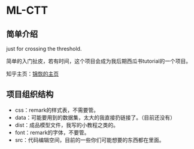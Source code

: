 # ML-CTT

## 简单介绍

just for crossing the threshold.

简单的入门扯皮，若有时间，这个项目会成为我后期西瓜书tutorial的一个项目。

知乎主页：[锦恢的主页](https://www.zhihu.com/people/can-meng-zhong-de-che-xian)


## 项目组织结构

- css：remark的样式表，不需要管。
- data：可能要用到的数据集，太大的我直接扔链接了。（目前还没有）
- dist：成品模型文件，我写的小教程之类的。
- font：remark的字体，不要管。
- src：代码编辑空间，目前的一些你们可能想要的东西都在里面。
